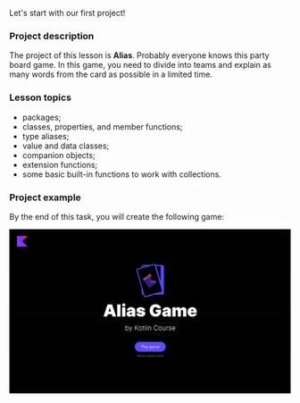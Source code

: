 Let's start with our first project!

### Project description

The project of this lesson is **Alias**.
Probably everyone knows this party board game.
In this game, you need to divide into teams and explain as many words from the
card as possible in a limited time.

### Lesson topics

- packages;
- classes, properties, and member functions;
- type aliases;
- value and data classes;
- companion objects;
- extension functions;
- some basic built-in functions to work with collections.

### Project example

By the end of this task, you will create the following game:

![An example of the application](../../utils/src/main/resources/images/states/alias/state2.gif)
